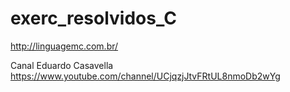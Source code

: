 # exerc_resolvidos_C


http://linguagemc.com.br/

Canal Eduardo Casavella
https://www.youtube.com/channel/UCjqzjJtvFRtUL8nmoDb2wYg
